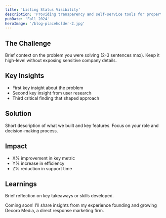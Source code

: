 ```yaml
---
title: 'Listing Status Visibility'
description: 'Providing transparency and self-service tools for property status.'
pubDate: 'Fall 2024'
heroImage: '/blog-placeholder-2.jpg'
---
```


## The Challenge
Brief context on the problem you were solving (2-3 sentences max). Keep it high-level without exposing sensitive company details.

## Key Insights
- First key insight about the problem
- Second key insight from user research
- Third critical finding that shaped approach

## Solution
Short description of what we built and key features. Focus on your role and decision-making process.

## Impact
- X% improvement in key metric
- Y% increase in efficiency
- Z% reduction in support time

## Learnings
Brief reflection on key takeaways or skills developed.

Coming soon! I'll share insights from my experience founding and growing Decoro Media, a direct response marketing firm. 